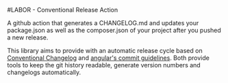 #LABOR - Conventional Release Action

A github action that generates a CHANGELOG.md and updates your package.json as well as the composer.json of your project after you pushed a new release.

This library aims to provide with an automatic release cycle based on [Conventional Changelog](https://github.com/conventional-changelog/conventional-changelog) and [angular's commit guidelines](https://github.com/angular/angular.js/blob/master/DEVELOPERS.md#-git-commit-guidelines). Both provide tools to keep the git history readable, generate version numbers and changelogs automatically. 
